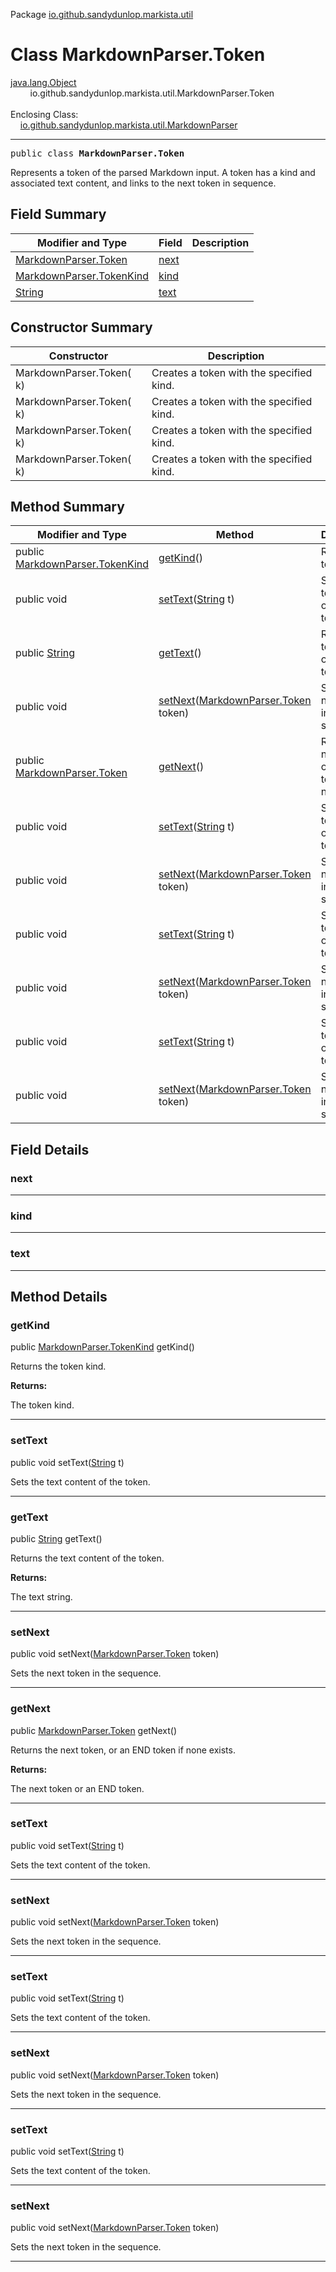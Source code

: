 Package [io.github.sandydunlop.markista.util](index.md)

# Class MarkdownParser.Token
[java.lang.Object](https://docs.oracle.com/en/java/javase/24/docs/api/java.base/java/lang/Object.html)<br/>
        io.github.sandydunlop.markista.util.MarkdownParser.Token<br/>
<br/>
Enclosing Class:<br/>
    [io.github.sandydunlop.markista.util.MarkdownParser](MarkdownParser.md)


----

<span style="font-family: monospace;">public class __MarkdownParser.Token__</span>

Represents a token of the parsed Markdown input.
A token has a kind and associated text content, and links to the next token in sequence.


## Field Summary

| Modifier and Type                                                                            | Field         | Description |
|----------------------------------------------------------------------------------------------|---------------|-------------|
| [MarkdownParser.Token](MarkdownParser.Token.md)                                              | [next](#next) |             |
| [MarkdownParser.TokenKind](MarkdownParser.TokenKind.md)                                      | [kind](#kind) |             |
| [String](https://docs.oracle.com/en/java/javase/24/docs/api/java.base/java/lang/String.html) | [text](#text) |             |

## Constructor Summary

| Constructor              | Description                              |
|--------------------------|------------------------------------------|
| MarkdownParser.Token( k) | Creates a token with the specified kind. |
| MarkdownParser.Token( k) | Creates a token with the specified kind. |
| MarkdownParser.Token( k) | Creates a token with the specified kind. |
| MarkdownParser.Token( k) | Creates a token with the specified kind. |

## Method Summary

| Modifier and Type                                                                                   | Method                                                                                                              | Description                                             |
|-----------------------------------------------------------------------------------------------------|---------------------------------------------------------------------------------------------------------------------|---------------------------------------------------------|
| public [MarkdownParser.TokenKind](MarkdownParser.TokenKind.md)                                      | [getKind](#getkind)()                                                                                               | Returns the token kind.                                 |
| public void                                                                                         | [setText](#settext)([String](https://docs.oracle.com/en/java/javase/24/docs/api/java.base/java/lang/String.html) t) | Sets the text content of the token.                     |
| public [String](https://docs.oracle.com/en/java/javase/24/docs/api/java.base/java/lang/String.html) | [getText](#gettext)()                                                                                               | Returns the text content of the token.                  |
| public void                                                                                         | [setNext](#setnext)([MarkdownParser.Token](MarkdownParser.Token.md) token)                                          | Sets the next token in the sequence.                    |
| public [MarkdownParser.Token](MarkdownParser.Token.md)                                              | [getNext](#getnext)()                                                                                               | Returns the next token, or an END token if none exists. |
| public void                                                                                         | [setText](#settext)([String](https://docs.oracle.com/en/java/javase/24/docs/api/java.base/java/lang/String.html) t) | Sets the text content of the token.                     |
| public void                                                                                         | [setNext](#setnext)([MarkdownParser.Token](MarkdownParser.Token.md) token)                                          | Sets the next token in the sequence.                    |
| public void                                                                                         | [setText](#settext)([String](https://docs.oracle.com/en/java/javase/24/docs/api/java.base/java/lang/String.html) t) | Sets the text content of the token.                     |
| public void                                                                                         | [setNext](#setnext)([MarkdownParser.Token](MarkdownParser.Token.md) token)                                          | Sets the next token in the sequence.                    |
| public void                                                                                         | [setText](#settext)([String](https://docs.oracle.com/en/java/javase/24/docs/api/java.base/java/lang/String.html) t) | Sets the text content of the token.                     |
| public void                                                                                         | [setNext](#setnext)([MarkdownParser.Token](MarkdownParser.Token.md) token)                                          | Sets the next token in the sequence.                    |

## Field Details

### next




---

### kind




---

### text




---


## Method Details

### getKind

public [MarkdownParser.TokenKind](MarkdownParser.TokenKind.md) getKind()

Returns the token kind.

**Returns:**

The token kind.


---

### setText

public void setText([String](https://docs.oracle.com/en/java/javase/24/docs/api/java.base/java/lang/String.html) t)

Sets the text content of the token.


---

### getText

public [String](https://docs.oracle.com/en/java/javase/24/docs/api/java.base/java/lang/String.html) getText()

Returns the text content of the token.

**Returns:**

The text string.


---

### setNext

public void setNext([MarkdownParser.Token](MarkdownParser.Token.md) token)

Sets the next token in the sequence.


---

### getNext

public [MarkdownParser.Token](MarkdownParser.Token.md) getNext()

Returns the next token, or an END token if none exists.

**Returns:**

The next token or an END token.


---

### setText

public void setText([String](https://docs.oracle.com/en/java/javase/24/docs/api/java.base/java/lang/String.html) t)

Sets the text content of the token.


---

### setNext

public void setNext([MarkdownParser.Token](MarkdownParser.Token.md) token)

Sets the next token in the sequence.


---

### setText

public void setText([String](https://docs.oracle.com/en/java/javase/24/docs/api/java.base/java/lang/String.html) t)

Sets the text content of the token.


---

### setNext

public void setNext([MarkdownParser.Token](MarkdownParser.Token.md) token)

Sets the next token in the sequence.


---

### setText

public void setText([String](https://docs.oracle.com/en/java/javase/24/docs/api/java.base/java/lang/String.html) t)

Sets the text content of the token.


---

### setNext

public void setNext([MarkdownParser.Token](MarkdownParser.Token.md) token)

Sets the next token in the sequence.


---


